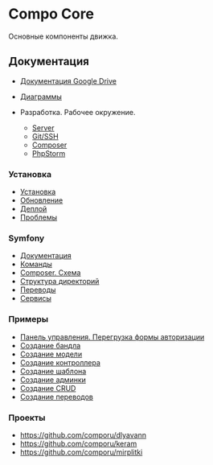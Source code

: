 Compo Core
==========

Основные компоненты движка.

## Документация

- [Документация Google Drive](https://drive.google.com/drive/folders/0BzikKPl7V1tNM2JteHZOeUkxb0U)
- [Диаграммы](doc/diagrams/diagrams.md)

- Разработка. Рабочее окружение.
  - [Server](doc/development/server.md)
  - [Git/SSH](doc/development/git-ssh.md)
  - [Composer](doc/development/composer.md)
  - [PhpStorm](doc/development/phpstorm.md)

### Установка

- [Установка](doc/install.md)
- [Обновление](doc/update.md)
- [Деплой](doc/deploy.md)
- [Проблемы](doc/problems.md)

### Symfony
  - [Документация](doc/symfony/docs.md)
  - [Команды](doc/symfony/useful-console-commands.md)
  - [Composer. Схема](doc/symfony/composer-schema.md)
  - [Структура директорий](doc/symfony/dirs.md)
  - [Переводы](doc/symfony/translations.md)
  - [Сервисы](doc/symfony/services-yml.md)

### Примеры
  - [Панель управления. Перегрузка формы авторизации](doc/examples/admin-login-form.md)
  - [Создание бандла](doc/examples/create-bundle.md)
  - [Создание модели](doc/examples/create-entity.md)
  - [Создание контроллера](doc/examples/create-controller.md)
  - [Создание шаблона](doc/examples/create-views.md)
  - [Создание админки](doc/examples/create-admin.md)
  - [Создание CRUD](doc/examples/create-crud.md)
  - [Создание переводов](doc/examples/create-translations.md)

### Проекты
  - https://github.com/comporu/dlyavann
  - https://github.com/comporu/keram
  - https://github.com/comporu/mirplitki
